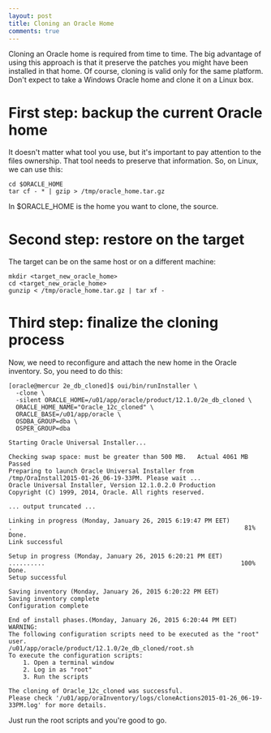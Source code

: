 ```yaml
---
layout: post
title: Cloning an Oracle Home
comments: true
---
```


Cloning an Oracle home is required from time to time. The big advantage of
using this approach is that it preserve the patches you might have been
installed in that home. Of course, cloning is valid only for the same platform.
Don't expect to take a Windows Oracle home and clone it on a Linux box.

First step: backup the current Oracle home
==========================================

It doesn't matter what tool you use, but it's important to pay attention to the
files ownership. That tool needs to preserve that information. So, on Linux, we
can use this:

    cd $ORACLE_HOME
    tar cf - * | gzip > /tmp/oracle_home.tar.gz

In $ORACLE_HOME is the home you want to clone, the source.

Second step: restore on the target
==================================

The target can be on the same host or on a different machine:

    mkdir <target_new_oracle_home>
    cd <target_new_oracle_home>
    gunzip < /tmp/oracle_home.tar.gz | tar xf -

Third step: finalize the cloning process
========================================

Now, we need to reconfigure and attach the new home in the Oracle inventory. So,
you need to do this:

    [oracle@mercur 2e_db_cloned]$ oui/bin/runInstaller \
      -clone \
      -silent ORACLE_HOME=/u01/app/oracle/product/12.1.0/2e_db_cloned \
      ORACLE_HOME_NAME="Oracle_12c_cloned" \
      ORACLE_BASE=/u01/app/oracle \
      OSDBA_GROUP=dba \
      OSPER_GROUP=dba

    Starting Oracle Universal Installer...

    Checking swap space: must be greater than 500 MB.   Actual 4061 MB    Passed
    Preparing to launch Oracle Universal Installer from /tmp/OraInstall2015-01-26_06-19-33PM. Please wait ...
    Oracle Universal Installer, Version 12.1.0.2.0 Production
    Copyright (C) 1999, 2014, Oracle. All rights reserved.

    ... output truncated ...

    Linking in progress (Monday, January 26, 2015 6:19:47 PM EET)
    .                                                                81% Done.
    Link successful

    Setup in progress (Monday, January 26, 2015 6:20:21 PM EET)
    ..........                                                      100% Done.
    Setup successful

    Saving inventory (Monday, January 26, 2015 6:20:22 PM EET)
    Saving inventory complete
    Configuration complete

    End of install phases.(Monday, January 26, 2015 6:20:44 PM EET)
    WARNING:
    The following configuration scripts need to be executed as the "root" user.
    /u01/app/oracle/product/12.1.0/2e_db_cloned/root.sh
    To execute the configuration scripts:
        1. Open a terminal window
        2. Log in as "root"
        3. Run the scripts

    The cloning of Oracle_12c_cloned was successful.
    Please check '/u01/app/oraInventory/logs/cloneActions2015-01-26_06-19-33PM.log' for more details.

Just run the root scripts and you're good to go.
